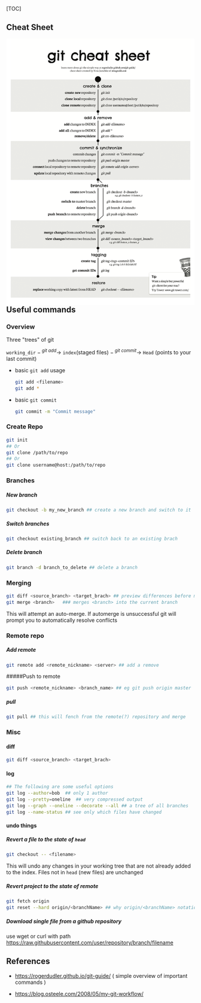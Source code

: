 [TOC]

## Cheat Sheet

<img src="misc/git_cheat_sheet.png"
     alt="Markdown Monster icon"
     style="float: left; margin-right: 10px;" />

## Useful commands

### Overview

Three "trees" of git

`working_dir` $-^{\ git\ add}\rightarrow$ `index`(staged files) $-^{\ git\ commit}\rightarrow$ `Head` (points to your last commit)

+ basic `git add` usage

  ```bash
  git add <filename>
  git add *
  ```

+ basic `git commit`

  ```bash
  git commit -m "Commit message"
  ```


### Create Repo

```bash
git init
## Or
git clone /path/to/repo 
## Or
git clone username@host:/path/to/repo
```

### Branches

##### New branch 

```bash
git checkout -b my_new_branch ## create a new branch and switch to it
```

##### Switch branches

```bash
git checkout existing_branch ## switch back to an existing brach
```

##### Delete branch

```bash
git branch -d branch_to_delete ## delete a branch
```

### Merging

```bash
git diff <source_branch> <target_brach> ## preview differences before merge
git merge <branch>   ### merges <branch> into the current branch
```

This will attempt an auto-merge. If automerge is unsuccessful git will prompt you to automatically resolve conflicts

### Remote repo

##### Add remote

```bash
git remote add <remote_nickname> <server> ## add a remove
```

#####Push to remote

```bash
git push <remote_nickname> <branch_name> ## eg git push origin master
```

##### pull

```bash
git pull ## this will fench from the remote(?) repository and merge
```

### Misc

#### diff

```bash
git diff <source_branch> <target_brach> 
```

#### log

```bash
## The following are some useful options
git log --author=bob  ## only 1 author
git log --pretty=oneline  ## very compressed output
git log --graph --oneline --decorate --all ## a tree of all branches
git log --name-status ## see only which files have changed
```

#### undo things

##### Revert a file to the state of `head`

```bash
git checkout -- <filename>  
```

This will undo any changes in your working tree that are not already added to the index. Files not in `head` (new files) are unchanged

#####  Revert project to the state of remote

```bash
git fetch origin
git reset --hard origin/<branchName> ## why origin/<branchName> notation what does this mean ?
```

##### Download single file from a github repository

use wget or curl with path  https://raw.githubusercontent.com/user/repository/branch/filename

## References

+ https://rogerdudler.github.io/git-guide/ ( simple overview of important commands )

+ https://blog.osteele.com/2008/05/my-git-workflow/


